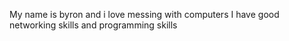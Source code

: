 My name is byron and i love messing with computers
I have good networking skills and programming skills
